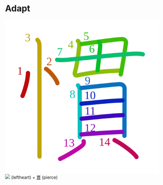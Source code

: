 # Adapt
![慣](../kanji-colorize/6163.svg)
![](http://www.kanjidamage.com/assets/radsmall/heartleft-042206e623366c5af4ceb06fc7c22311edc86e29e45f230326971c638d995d15.jpg) (leftheart) + [貫](../../Vocabulary/貫.md) (pierce)